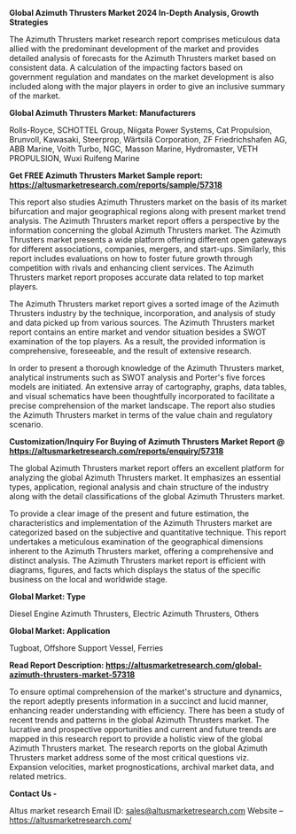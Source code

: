 **Global Azimuth Thrusters Market 2024 In-Depth Analysis, Growth Strategies**

The Azimuth Thrusters market research report comprises meticulous data allied with the predominant development of the market and provides detailed analysis of forecasts for the Azimuth Thrusters market based on consistent data. A calculation of the impacting factors based on government regulation and mandates on the market development is also included along with the major players in order to give an inclusive summary of the market.

<b>Global Azimuth Thrusters Market: Manufacturers</b>

Rolls-Royce, SCHOTTEL Group, Niigata Power Systems, Cat Propulsion, Brunvoll, Kawasaki, Steerprop, Wärtsilä Corporation, ZF Friedrichshafen AG, ABB Marine, Voith Turbo, NGC, Masson Marine, Hydromaster, VETH PROPULSION, Wuxi Ruifeng Marine

<b>Get FREE Azimuth Thrusters Market Sample report: <a href="https://altusmarketresearch.com/reports/sample/57318">https://altusmarketresearch.com/reports/sample/57318</a></b>

This report also studies Azimuth Thrusters market on the basis of its market bifurcation and major geographical regions along with present market trend analysis. The Azimuth Thrusters market report offers a perspective by the information concerning the global Azimuth Thrusters market. The Azimuth Thrusters market presents a wide platform offering different open gateways for different associations, companies, mergers, and start-ups. Similarly, this report includes evaluations on how to foster future growth through competition with rivals and enhancing client services. The Azimuth Thrusters market report proposes accurate data related to top market players.

The Azimuth Thrusters market report gives a sorted image of the Azimuth Thrusters industry by the technique, incorporation, and analysis of study and data picked up from various sources. The Azimuth Thrusters market report contains an entire market and vendor situation besides a SWOT examination of the top players. As a result, the provided information is comprehensive, foreseeable, and the result of extensive research.

In order to present a thorough knowledge of the Azimuth Thrusters market, analytical instruments such as SWOT analysis and Porter's five forces models are initiated. An extensive array of cartography, graphs, data tables, and visual schematics have been thoughtfully incorporated to facilitate a precise comprehension of the market landscape. The report also studies the Azimuth Thrusters market in terms of the value chain and regulatory scenario.

<b>Customization/Inquiry For Buying of Azimuth Thrusters Market Report @ <a href="https://altusmarketresearch.com/reports/enquiry/57318">https://altusmarketresearch.com/reports/enquiry/57318</a></b>

The global Azimuth Thrusters market report offers an excellent platform for analyzing the global Azimuth Thrusters market. It emphasizes an essential types, application, regional analysis and chain structure of the industry along with the detail classifications of the global Azimuth Thrusters market.

To provide a clear image of the present and future estimation, the characteristics and implementation of the Azimuth Thrusters market are categorized based on the subjective and quantitative technique. This report undertakes a meticulous examination of the geographical dimensions inherent to the Azimuth Thrusters market, offering a comprehensive and distinct analysis. The Azimuth Thrusters market report is efficient with diagrams, figures, and facts which displays the status of the specific business on the local and worldwide stage.

<b>Global Market: Type</b>

Diesel Engine Azimuth Thrusters, Electric Azimuth Thrusters, Others

<b>Global Market: Application</b>

Tugboat, Offshore Support Vessel, Ferries

<b>Read Report Description: <a href="https://altusmarketresearch.com/global-azimuth-thrusters-market-57318">https://altusmarketresearch.com/global-azimuth-thrusters-market-57318</a></b>

To ensure optimal comprehension of the market's structure and dynamics, the report adeptly presents information in a succinct and lucid manner, enhancing reader understanding with efficiency. There has been a study of recent trends and patterns in the global Azimuth Thrusters market. The lucrative and prospective opportunities and current and future trends are mapped in this research report to provide a holistic view of the global Azimuth Thrusters market. The research reports on the global Azimuth Thrusters market address some of the most critical questions viz. Expansion velocities, market prognostications, archival market data, and related metrics.

<b>Contact Us -</b>

Altus market research
Email ID: <a href="mailto:sales@altusmarketresearch.com">sales@altusmarketresearch.com</a>
Website – <a href="https://altusmarketresearch.com/">https://altusmarketresearch.com/</a>

